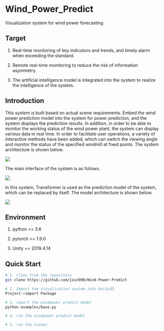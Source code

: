 # Wind_Power_Predict
Visualization system for wind power forecasting

 ## Target

1. Real-time monitoring of key indicators and trends, and timely alarm when exceeding the standard.

2. Remote real-time monitoring to reduce the risk of information asymmetry.

3. The artificial intelligence model is integrated into the system to realize the intelligence of the system.

## Introduction

This system is built based on actual scene requirements. Embed the wind power prediction model into the system for power prediction, and the system displays the prediction results. In addition, in order to be able to monitor the working status of the wind power plant, the system can display various data in real time. In order to facilitate user operations, a variety of interactive methods have been added, which can switch the viewing angle and monitor the status of the specified windmill at fixed points. The system architecture is shown below.

<img src="./docs/img/framework.svg">

The main interface of the system is as follows.

<img src="./docs/img/framework.svg">

In this system, Transformer is used as the prediction model of the system, which can be replaced by itself. The model architecture is shown below.

<img src="./docs/img/flow.svg">



## Environment

1. python >= 3.6

2. pytorch >= 1.9.0

3. Unity == 2019.4.14

## Quick Start
``` bash
# 1. clone from the repository
git clone https://github.com/join990/Wind-Power-Predict

# 2. Import the visualization system into Unity3D.
Project->import Package

# 3. inport the windpower predict model
python examples/base.py

# 4. run the windpower predict model

# 5. run the scenes

```







